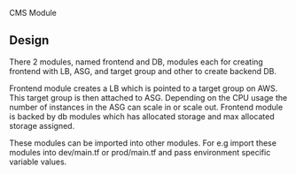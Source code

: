 CMS Module

## Design
There 2 modules, named frontend and DB, modules each for creating frontend with LB, ASG, and target group and other to create backend DB.

Frontend module creates a LB which is pointed to a target group on AWS. This target group is then attached to ASG.
Depending on the CPU usage the number of instances in the ASG can scale in or scale out. 
Frontend module is backed by db modules which has allocated storage and max allocated storage assigned.

These modules can be imported into other modules. For e.g import these modules into dev/main.tf or prod/main.tf and pass environment specific variable values.
